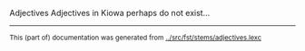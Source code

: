 Adjectives
Adjectives in Kiowa perhaps do not exist...


* * *
<small>This (part of) documentation was generated from [../src/fst/stems/adjectives.lexc](http://github.com/giellalt/lang-kio/blob/main/../src/fst/stems/adjectives.lexc)</small>